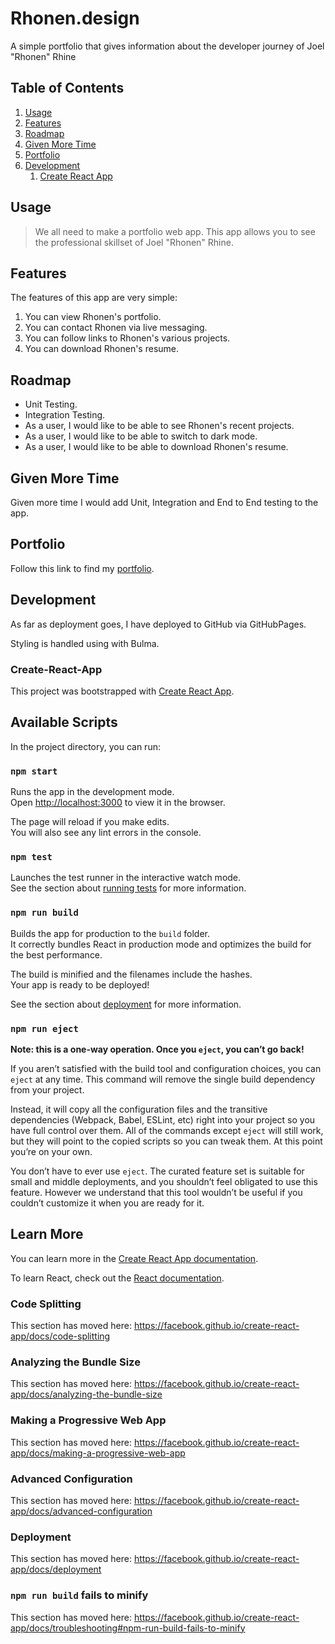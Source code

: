 # Rhonen.design
A simple portfolio that gives information about the developer journey of Joel "Rhonen" Rhine

## Table of Contents

1. [Usage](#usage)
1. [Features](#features)
1. [Roadmap](#roadmap)
1. [Given More Time](#given-more-time)
1. [Portfolio](#portfolio)
1. [Development](#development) 
    1. [Create React App](#create-react-app)

## Usage

> We all need to make a portfolio web app. This app allows you to see the professional skillset of Joel "Rhonen" Rhine.

## Features

The features of this app are very simple:

1. You can view Rhonen's portfolio.
1. You can contact Rhonen via live messaging.
1. You can follow links to Rhonen's various projects.
1. You can download Rhonen's resume.

## Roadmap

- Unit Testing.
- Integration Testing.
- As a user, I would like to be able to see Rhonen's recent projects.
- As a user, I would like to be able to switch to dark mode.
- As a user, I would like to be able to download Rhonen's resume.

## Given More Time

Given more time I would add Unit, Integration and End to End testing to the app.

## Portfolio

Follow this link to find my [portfolio](http://rhonen.design).

## Development

As far as deployment goes, I have deployed to GitHub via GitHubPages. 

Styling is handled using with Bulma.

### Create-React-App

This project was bootstrapped with [Create React App](https://github.com/facebook/create-react-app).

## Available Scripts

In the project directory, you can run:

### `npm start`

Runs the app in the development mode.<br>
Open [http://localhost:3000](http://localhost:3000) to view it in the browser.

The page will reload if you make edits.<br>
You will also see any lint errors in the console.

### `npm test`

Launches the test runner in the interactive watch mode.<br>
See the section about [running tests](https://facebook.github.io/create-react-app/docs/running-tests) for more information.

### `npm run build`

Builds the app for production to the `build` folder.<br>
It correctly bundles React in production mode and optimizes the build for the best performance.

The build is minified and the filenames include the hashes.<br>
Your app is ready to be deployed!

See the section about [deployment](https://facebook.github.io/create-react-app/docs/deployment) for more information.

### `npm run eject`

**Note: this is a one-way operation. Once you `eject`, you can’t go back!**

If you aren’t satisfied with the build tool and configuration choices, you can `eject` at any time. This command will remove the single build dependency from your project.

Instead, it will copy all the configuration files and the transitive dependencies (Webpack, Babel, ESLint, etc) right into your project so you have full control over them. All of the commands except `eject` will still work, but they will point to the copied scripts so you can tweak them. At this point you’re on your own.

You don’t have to ever use `eject`. The curated feature set is suitable for small and middle deployments, and you shouldn’t feel obligated to use this feature. However we understand that this tool wouldn’t be useful if you couldn’t customize it when you are ready for it.

## Learn More

You can learn more in the [Create React App documentation](https://facebook.github.io/create-react-app/docs/getting-started).

To learn React, check out the [React documentation](https://reactjs.org/).

### Code Splitting

This section has moved here: https://facebook.github.io/create-react-app/docs/code-splitting

### Analyzing the Bundle Size

This section has moved here: https://facebook.github.io/create-react-app/docs/analyzing-the-bundle-size

### Making a Progressive Web App

This section has moved here: https://facebook.github.io/create-react-app/docs/making-a-progressive-web-app

### Advanced Configuration

This section has moved here: https://facebook.github.io/create-react-app/docs/advanced-configuration

### Deployment

This section has moved here: https://facebook.github.io/create-react-app/docs/deployment

### `npm run build` fails to minify

This section has moved here: https://facebook.github.io/create-react-app/docs/troubleshooting#npm-run-build-fails-to-minify
